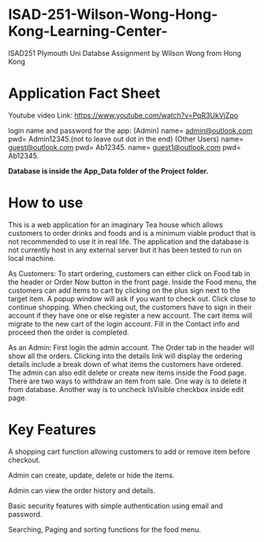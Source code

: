 # ISAD-251-Wilson-Wong-Hong-Kong-Learning-Center-
ISAD251 Plymouth Uni Databse Assignment by Wilson Wong from Hong Kong

# Application Fact Sheet

Youtube video Link: https://www.youtube.com/watch?v=PqR3UkVjZpo

login name and password for the app:
(Admin) name= admin@outlook.com pwd= Admin12345.(not to leave out dot in the end)
(Other Users) name= guest@outlook.com pwd= Ab12345.  name= guest1@outlook.com pwd= Ab12345.

<strong>Database is inside the App_Data folder of the Project folder.</strong>

# How to use
This is a web application for an imaginary Tea house which allows customers to order drinks and foods and is a minimum viable product that is not recommended to use it in real life. The application and the database is not currently host in any external server but it has been tested to run on local machine. 

As Customers: To start ordering, customers can either click on Food tab in the header or Order Now button in the front page. Inside the Food menu, the customers can add items to cart by clicking on the plus sign next to the target item. A popup window will ask if you want to check out. Click close to continue shopping. When checking out, the customers have to sign in their account if they have one or else register a new account. The cart items will migrate to the new cart of the login account. Fill in the Contact info and proceed then the order is completed.  

As an Admin: First login the admin account. The Order tab in the header will show all the orders. Clicking into the details link will display the ordering details include a break down of what items the customers have ordered. The admin can also edit delete or create new items inside the Food page. There are two ways to withdraw an item from sale. One way is to delete it from database. Another way is to uncheck IsVisible checkbox inside edit page.

# Key Features

A shopping cart function allowing customers to add or remove item before checkout.

Admin can create, update, delete or hide the items.

Admin can view the order history and details.

Basic security features with simple authentication using email and password.

Searching, Paging and sorting functions for the food menu.


